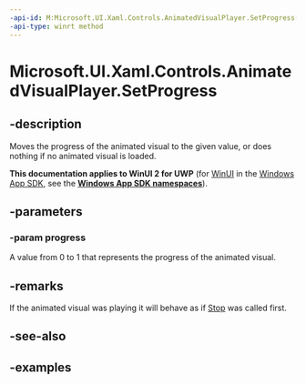 ```yaml
---
-api-id: M:Microsoft.UI.Xaml.Controls.AnimatedVisualPlayer.SetProgress(System.Double)
-api-type: winrt method
---
```


<!-- Method syntax.
public void AnimatedVisualPlayer.SetProgress(Double progress)
-->

# Microsoft.UI.Xaml.Controls.AnimatedVisualPlayer.SetProgress

## -description

Moves the progress of the animated visual to the given value, or does nothing if no animated visual is loaded.

**This documentation applies to WinUI 2 for UWP** (for [WinUI](/windows/apps/winui/winui3/) in the [Windows App SDK](/windows/apps/windows-app-sdk/), see the **[Windows App SDK namespaces](/windows/windows-app-sdk/api/winrt/)**).

## -parameters

### -param progress

A value from 0 to 1 that represents the progress of the animated visual.

## -remarks

If the animated visual was playing it will behave as if [Stop](animatedvisualplayer_stop_1201535524.md) was called first.

## -see-also

## -examples

